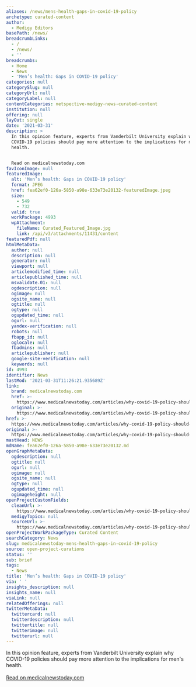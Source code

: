 ```yaml
---
aliases: /news/mens-health-gaps-in-covid-19-policy
archetype: curated-content
author:
  - Medigy Editors
basePath: /news/
breadcrumbLinks:
  - /
  - /news/
  - ''
breadcrumbs:
  - Home
  - News
  - 'Men’s health: Gaps in COVID-19 policy'
categories: null
categorySlug: null
categoryUrl: null
categoryLabel: null
contentCategories: netspective-medigy-news-curated-content
institution: null
offering: null
layOut: single
date: '2021-03-31'
description: >
  In this opinion feature, experts from Vanderbilt University explain why
  COVID-19 policies should pay more attention to the implications for men&#39;s
  health.


  Read on medicalnewstoday.com
favIconImage: null
featuredImage:
  alt: 'Men’s health: Gaps in COVID-19 policy'
  format: JPEG
  href: fea62ef0-126a-5850-a98e-633e73e20132-featuredImage.jpeg
  size:
    - 549
    - 732
  valid: true
  workPackage: 4993
  wpAttachment:
    fileName: Curated_Featured_Image.jpg
    link: /api/v3/attachments/11431/content
featuredPdf: null
htmlMetaData:
  author: null
  description: null
  generator: null
  viewport: null
  articlemodified_time: null
  articlepublished_time: null
  msvalidate.01: null
  ogdescription: null
  ogimage: null
  ogsite_name: null
  ogtitle: null
  ogtype: null
  ogupdated_time: null
  ogurl: null
  yandex-verification: null
  robots: null
  fbapp_id: null
  oglocale: null
  fbadmins: null
  articlepublisher: null
  google-site-verification: null
  keywords: null
id: 4993
identifier: News
lastMod: '2021-03-31T11:26:21.935689Z'
link:
  brand: medicalnewstoday.com
  href: >-
    https://www.medicalnewstoday.com/articles/why-covid-19-policy-should-explicitly-consider-mens-health
  original: >-
    https://www.medicalnewstoday.com/articles/why-covid-19-policy-should-explicitly-consider-mens-health
href: >-
  https://www.medicalnewstoday.com/articles/why-covid-19-policy-should-explicitly-consider-mens-health
original: >-
  https://www.medicalnewstoday.com/articles/why-covid-19-policy-should-explicitly-consider-mens-health
mastHead: NEWS
mdName: fea62ef0-126a-5850-a98e-633e73e20132.md
openGraphMetaData:
  ogdescription: null
  ogtitle: null
  ogurl: null
  ogimage: null
  ogsite_name: null
  ogtype: null
  ogupdated_time: null
  ogimageheight: null
openProjectCustomFields:
  cleanUrl: >-
    https://www.medicalnewstoday.com/articles/why-covid-19-policy-should-explicitly-consider-mens-health
  medigyTopics: null
  sourceUrl: >-
    https://www.medicalnewstoday.com/articles/why-covid-19-policy-should-explicitly-consider-mens-health
openProjectWorkPackageType: Curated Content
searchCategory: News
slug: medicalnewstoday-mens-health-gaps-in-covid-19-policy
source: open-project-curations
status: ''
sub: brief
tags:
  - News
title: 'Men’s health: Gaps in COVID-19 policy'
via: ' '
insights_description: null
insights_name: null
viaLink: null
relatedOfferings: null
twitterMetaData:
  twittercard: null
  twitterdescription: null
  twittertitle: null
  twitterimage: null
  twitterurl: null
---
```

<p>In this opinion feature, experts from Vanderbilt University explain why COVID-19 policies should pay more attention to the implications for men&#39;s health.<br />
<br />
<a href="https://www.medicalnewstoday.com/articles/why-covid-19-policy-should-explicitly-consider-mens-health" target="_blank">Read on medicalnewstoday.com</a></p>
